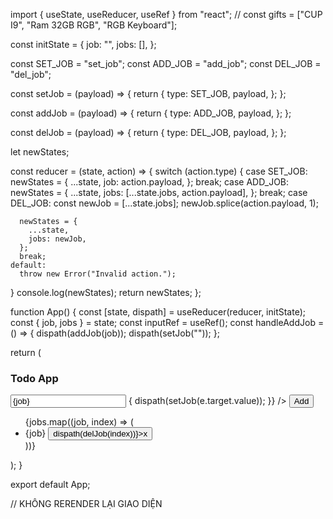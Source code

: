 import { useState, useReducer, useRef } from "react";
// const gifts = ["CUP I9", "Ram 32GB RGB", "RGB Keyboard"];

const initState = {
job: "",
jobs: [],
};

const SET_JOB = "set_job";
const ADD_JOB = "add_job";
const DEL_JOB = "del_job";

const setJob = (payload) => {
return {
type: SET_JOB,
payload,
};
};

const addJob = (payload) => {
return {
type: ADD_JOB,
payload,
};
};

const delJob = (payload) => {
return {
type: DEL_JOB,
payload,
};
};

let newStates;

const reducer = (state, action) => {
switch (action.type) {
case SET_JOB:
newStates = {
...state,
job: action.payload,
};
break;
case ADD_JOB:
newStates = {
...state,
jobs: [...state.jobs, action.payload],
};
break;
case DEL_JOB:
const newJob = [...state.jobs];
newJob.splice(action.payload, 1);

      newStates = {
        ...state,
        jobs: newJob,
      };
      break;
    default:
      throw new Error("Invalid action.");

}
console.log(newStates);
return newStates;
};

function App() {
const [state, dispath] = useReducer(reducer, initState);
const { job, jobs } = state;
const inputRef = useRef();
const handleAddJob = () => {
dispath(addJob(job));
dispath(setJob(""));
};

return (

<div style={{ padding: 20 }}>
<h3>Todo App</h3>
<input
ref={inputRef}
value={job}
placeholder="Enter To do"
onChange={(e) => {
dispath(setJob(e.target.value));
}}
/>
<button onClick={handleAddJob}>Add</button>
<ul>
{jobs.map((job, index) => (
<li key={index}>
{job} <button onClick={() => dispath(delJob(index))}>x</button>
</li>
))}
</ul>
</div>
);
}

export default App;

// KHÔNG RERENDER LẠI GIAO DIỆN

